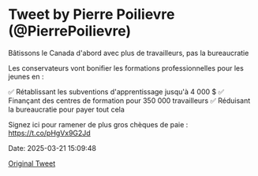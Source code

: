 # Tweet by Pierre Poilievre (@PierrePoilievre)

Bâtissons le Canada d'abord avec plus de travailleurs, pas la bureaucratie

Les conservateurs vont bonifier les formations professionnelles pour les jeunes en : 

✅ Rétablissant les subventions d'apprentissage jusqu'à 4 000 $
✅ Finançant des centres de formation pour 350 000 travailleurs
✅ Réduisant la bureaucratie pour payer tout cela

Signez ici pour ramener de plus gros chèques de paie : https://t.co/pHgVx9G2Jd

Date: 2025-03-21 15:09:48

[Original Tweet](https://x.com/PierrePoilievre/status/1903101744856338753)
